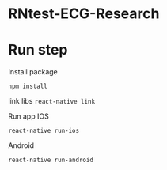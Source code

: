 # RNtest-ECG-Research

# Run step

Install package

`npm install`

link libs
`react-native link`

Run app
IOS

`react-native run-ios`

Android

`react-native run-android`
